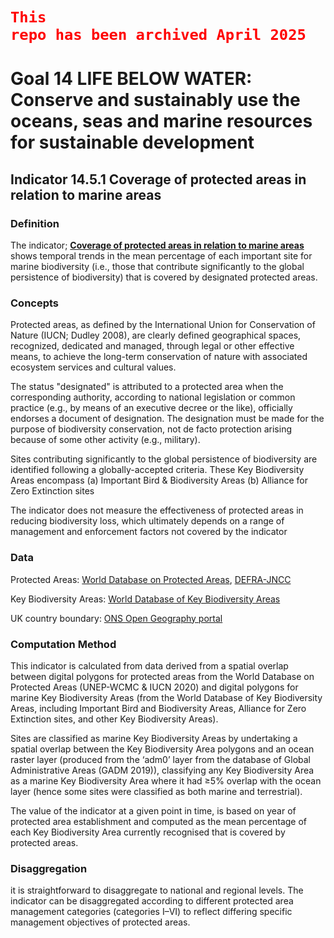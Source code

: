 # <code style="color : red">This repo has been archived April 2025</code>

# Goal 14 LIFE BELOW WATER: Conserve and sustainably use the oceans, seas and marine resources for sustainable development

## Indicator 14.5.1 Coverage of protected areas in relation to marine areas 
### Definition

The indicator; [**Coverage of protected areas in relation to marine areas**](https://unstats.un.org/sdgs/metadata/?Text=&Goal=14&Target=14.5) shows temporal trends in the mean percentage of each important site for marine biodiversity
(i.e., those that contribute significantly to the global persistence of biodiversity) that is covered by designated protected areas.

### Concepts

Protected areas, as defined by the International Union for Conservation of Nature (IUCN; Dudley 2008), are clearly defined geographical spaces, recognized, dedicated and managed, through legal or other effective means, to achieve the long-term conservation of nature with associated ecosystem services and cultural values.

The status "designated" is attributed to a protected area when the corresponding authority, according to national legislation or common practice (e.g., by means of an executive decree or the like), officially endorses a document of designation. The designation must be made for the purpose of biodiversity conservation, not de facto protection arising because of some other activity (e.g., military).

Sites contributing significantly to the global persistence of biodiversity are identified following a globally-accepted criteria. These Key Biodiversity Areas encompass (a) Important Bird & Biodiversity Areas (b) Alliance for Zero Extinction sites 

The indicator does not measure the effectiveness of protected areas in reducing biodiversity loss, which ultimately depends on a range of management and enforcement factors not covered by the indicator

### Data

Protected Areas: [World Database on Protected Areas](https://www.protectedplanet.net/en/thematic-areas/wdpa?tab=WDPA), [DEFRA-JNCC](https://jncc.gov.uk/our-work/uk-protected-areas/)

Key Biodiversity Areas: [World Database of Key Biodiversity Areas](https://www.keybiodiversityareas.org/kba-data)

UK country boundary: [ONS Open Geography portal](https://geoportal.statistics.gov.uk/)

 ### Computation Method
 
 This indicator is calculated from data derived from a spatial overlap between digital polygons for protected areas from the World Database on Protected Areas (UNEP-WCMC & IUCN 2020) and digital polygons for marine Key Biodiversity Areas (from the World Database of Key Biodiversity Areas, including Important Bird and Biodiversity Areas, Alliance for Zero Extinction sites, and other Key Biodiversity Areas).
 
Sites are classified as marine Key Biodiversity Areas by undertaking a spatial overlap between the Key Biodiversity Area polygons and an ocean raster layer (produced from the ‘adm0’ layer from the database of Global Administrative Areas (GADM 2019)), classifying any Key Biodiversity Area as a marine Key Biodiversity Area where it had ≥5% overlap with the ocean layer (hence some sites were classified as both marine and terrestrial). 

The value of the indicator at a given point in time, is based on year of protected area establishment and computed as the mean percentage of each Key Biodiversity Area currently recognised that is covered by protected areas. 

### Disaggregation

it is straightforward to disaggregate to national and regional levels. The indicator can be disaggregated according to different protected area management categories (categories I–VI) to reflect differing specific management objectives of protected areas.



